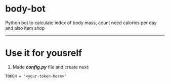 # body-bot
Python bot to calculate index of body mass, count need calories per day and also item shop

---

# Use it for yousrelf
1. Made **_config.py_** file and create next:

`TOKEN = '<your-token-here>'`